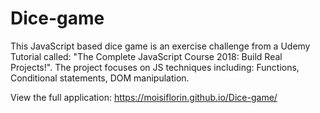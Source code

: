 # Dice-game

This JavaScript based dice game is an exercise challenge from a Udemy Tutorial called: "The Complete JavaScript Course 2018: Build Real Projects!". 
The project focuses on JS techniques including: Functions, Conditional statements, DOM manipulation.


View the full application:  https://moisiflorin.github.io/Dice-game/
